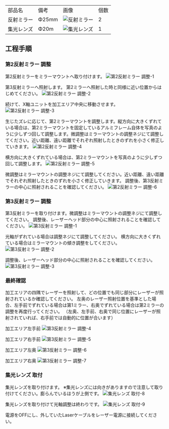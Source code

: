 <table class="packing-list">
    <tbody>
        <tr>
            <td>部品名</td>
            <td>備考</td>
            <td class="packing-img">画像</td>
            <td>個数</td>
        </tr>
        <tr>
            <td>反射ミラー</td>
            <td>Φ25mm</td>
            <td><img src="./images/packing/042.jpg" alt="反射ミラー"></td>
            <td>2</td>
        </tr>
        <tr>
            <td>集光レンズ</td>
            <td>Φ20m</td>
            <td><img src="./images/packing/047.jpg" alt="集光レンズ"></td>
            <td>1</td>
        </tr>
    </tbody>
</table>

## 工程手順

### 第2反射ミラー 調整
第2反射ミラーをミラーマウントへ取り付けます。
<img src="./images/29-2/001.jpg" alt="第2反射ミラー 調整-1">

第3反射ミラーへ照射します。
第2ミラーへ照射した時と同様に近い位置からはじめてください。
<img src="./images/29-2/002.jpg" alt="第2反射ミラー 調整-2">

続けて、X軸ユニットを加工エリア中央に移動させます。
<img src="./images/29-2/003.jpg" alt="第2反射ミラー 調整-3">

生じたズレに応じて、第2ミラーマウントを調整します。縦方向に大きくずれている場合は、第2ミラーマウントを固定しているアルミフレーム自体を写真のように少しずつ回して調整します。微調整はミラーマウントの調整ネジにて調整してください。近い距離、遠い距離でそれぞれ照射したときのずれを小さく修正していきます。
<img src="./images/29-2/004.jpg" alt="第2反射ミラー 調整-4">

横方向に大きくずれている場合は、第2ミラーマウントを写真のように少しずつ回して調整します。
<img src="./images/29-2/005.jpg" alt="第2反射ミラー 調整-5">

微調整はミラーマウントの調整ネジにて調整してください。近い距離、遠い距離でそれぞれ照射したときのずれを小さく修正していきます。
調整後、第3反射ミラーの中心に照射されることを確認してください。
<img src="./images/29-2/006.jpg" alt="第2反射ミラー 調整-6">

### 第3反射ミラー 調整
第3反射ミラーを取り付けます。微調整はミラーマウントの調整ネジにて調整してください。
調整後、レーザーヘッド部分の中心に照射されることを確認してください。
<img src="./images/29-2/007.jpg" alt="第3反射ミラー 調整-1">

光軸がずれている場合は調整ネジにて調整してください。
横方向に大きくずれている場合はミラーマウントの傾き調整をしてください。
<img src="./images/29-2/008.jpg" alt="第3反射ミラー 調整-2">

調整後、レーザーヘッド部分の中心に照射されることを確認してください。
<img src="./images/29-2/009.jpg" alt="第3反射ミラー 調整-3">

### 最終確認

加工エリアの四隅でレーザーを照射して、どの位置でも同じ部分にレーザーが照射されているか確認してください。
左奥のレーザー照射位置を基準とした場合、左手前でずれている場合は第1ミラー、右奥でずれている場合は第2ミラーの調整を再度行ってください。
（左奥、左手前、右奥で同じ位置にレーザーが照射されていれば、右手前では自動的に位置が合います）

加工エリア左手前
<img src="./images/29-2/010.jpg" alt="第3反射ミラー 調整-4">

加工エリア右手前
<img src="./images/29-2/011.jpg" alt="第3反射ミラー 調整-5">

加工エリア左奥
<img src="./images/29-2/012.jpg" alt="第3反射ミラー 調整-6">

加工エリア右奥
<img src="./images/29-2/013.jpg" alt="第3反射ミラー 調整-7">

### 集光レンズ 取付
集光レンズを取り付けます。
※集光レンズには向きがありますので注意して取り付けてください。膨らんでいるほうが上側です。
<img src="./images/29-2/014.jpg" alt="集光レンズ 取付-8">

集光レンズを取り付けて光軸調整は終わりです。
<img src="./images/29-2/015.jpg" alt="集光レンズ 取付-9">

電源をOFFにし、外していたLaserケーブルをレーザー電源に接続してください。
